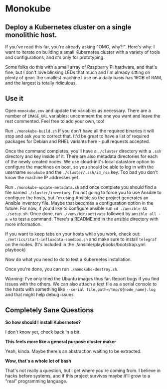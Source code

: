 # Monokube

## Deploy a Kubernetes cluster on a single monolithic host.

If you've read this far, you're already asking "OMG, why?!".  Here's
why: I want to iterate on building a small Kubernetes cluster with a
variety of tools and configurations, and it's only for prototyping.

Some folks do this with a small array of Raspberry Pi hardware, and
that's fine, but I don't love blinking LEDs that much and I'm already
sitting on plenty of gear: the smallest machine I use on a daily basis
has 16GB of RAM, and the largest is totally ridiculous.

## Use it

Open `monokube.env` and update the variables as necessary.  There are
a number of `IMAGE_URL` variables: uncomment the one you want and leave
the rest commented.  Feel free to add your own, too!

Run `./monokube-build.sh`  If you don't have all the required binaries
it will stop and ask you to correct that.  It'd be great to have a
list of required packages for Debian and RHEL variants here - pull
requests accepted.

Once the command completes, you'll have a `./cluster` directory with a
`.ssh` directory and key inside of it.  There are also metadata
directories for each of the newly created nodes.  We use cloud-init's
local datastore option to configure the machines on boot, so you
should be able to log in with the username `monokube` and the
`./cluster/.ssh/id_rsa` key.  Too bad you don't know the machine IP
addresses yet.

Run `./monokube-update-metadata.sh` and once complete you should
find a file named `./cluster/inventory`.  I'm not going to force you
to use Ansible to configure the hosts, but I'm using Ansible so the
project generates an Ansible inventory file.  Maybe that becomes
a configuration option in the future.  For now, if you'd like to
configure ansible run `cd ./ansible && ./setup.sh`.  Once done, run
`./venv/bin/activate` followed by `ansible all -a w` to test a command.
There's a README.md in the ansible directory with more information.

If you want to keep tabs on your hosts while you work, check out:
`./metrics/start-influxdata-sandbox.sh` and make sure to install
`telegraf` on the nodes.  (It's included in the
./ansible/playbooks/bootstrap.yml playbook)

Now do what you need to do to test a Kubernetes installation.

Once you're done, you can run `./monokube-destroy.sh`.

Warning: I've only tried the Ubuntu images thus far.  Report bugs if
you find issues with the others.  We can also attach a text file as a
serial console to the hosts with something like
`--serial file,path=/tmp/${node_name}.log` and that might help debug
issues.

## Completely Sane Questions

**So how should I install Kubernetes?**

I don't know yet, check back in a bit.

**This feels more like a general purpose cluster maker**

Yeah, kinda.  Maybe there's an abstraction waiting to be extracted.

**Wow, that's a whole lot of bash**

That's not really a question, but I get where you're coming from.  I
believe in hacks before systems, and if this project survives maybe
it'll grow to a "real" programming language.
